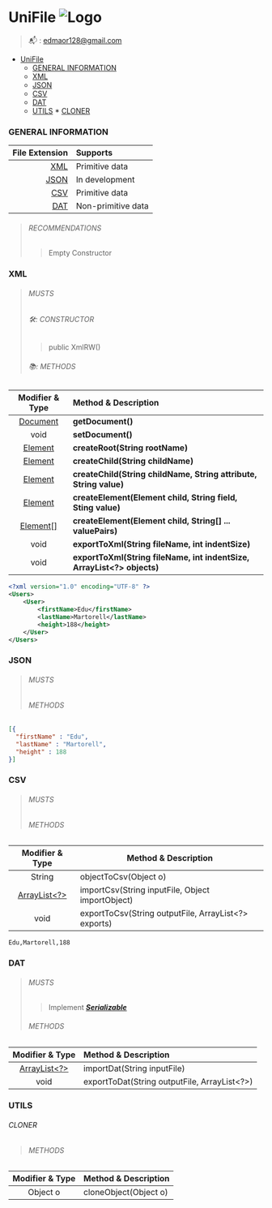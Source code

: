 # UniFile ![Logo](/Users/edu.maor/Desktop/DAM/UniFile/src/staticfiles/UniFileLogo.png "UniFileLogo")
> 📬 : [edmaor128@gmail.com](mailto:edmaor128@gmial.com)

<!-- TOC -->
* [UniFile](#unifile)
    * [GENERAL INFORMATION](#general-information)
    * [XML](#xml)
    * [JSON](#json)
    * [CSV](#csv)
    * [DAT](#dat)
    * [UTILS](#utils)
          * [CLONER](#cloner)
<!-- TOC -->

### GENERAL INFORMATION

 |  File Extension | Supports            |
|----------------:|:--------------------|
|     [XML](#xml) | Primitive data      |
|   [JSON](#json) | In development      |
|     [CSV](#csv) | Primitive data      |
|     [DAT](#dat) | Non-primitive data  |

> ###### RECOMMENDATIONS
> > Empty Constructor

### XML
> ###### MUSTS
> ###### 🛠️: CONSTRUCTOR
> > public XmlRW()
> ###### 📚️: METHODS

|                                           Modifier & Type                                           | Method & Description                                                   |
|:---------------------------------------------------------------------------------------------------:|:-----------------------------------------------------------------------|
|  [Document](https://docs.oracle.com/en/java/javase/17/docs/api/java.xml/org/w3c/dom/Document.html)  | **getDocument()**                                                      |
|                                                void                                                 | **setDocument()**                                                      |
|   [Element](https://docs.oracle.com/en/java/javase/17/docs/api/java.xml/org/w3c/dom/Element.html)   | **createRoot(String rootName)**                                        |
|   [Element](https://docs.oracle.com/en/java/javase/17/docs/api/java.xml/org/w3c/dom/Element.html)   | **createChild(String childName)**                                      |
|   [Element](https://docs.oracle.com/en/java/javase/17/docs/api/java.xml/org/w3c/dom/Element.html)   | **createChild(String childName, String attribute, String value)**      |
|   [Element](https://docs.oracle.com/en/java/javase/17/docs/api/java.xml/org/w3c/dom/Element.html)   | **createElement(Element child, String field, Sting value)**            |
| [Element\[\]](https://docs.oracle.com/en/java/javase/17/docs/api/java.xml/org/w3c/dom/Element.html) | **createElement(Element child, String[] ... valuePairs)**              |
|                                                void                                                 | **exportToXml(String fileName, int indentSize)**                       |
|                                                void                                                 | **exportToXml(String fileName, int indentSize, ArrayList<?> objects)** |

```xml
<?xml version="1.0" encoding="UTF-8" ?>
<Users>
    <User>
        <firstName>Edu</firstName>
        <lastName>Martorell</lastName>
        <height>188</height>
    </User>
</Users>
```

### JSON
> ###### MUSTS
> ###### METHODS

```json
[{
  "firstName" : "Edu",
  "lastName" : "Martorell",
  "height" : 188
}]
```

### CSV
> ###### MUSTS
> ###### METHODS

|                                            Modifier & Type                                            | Method & Description                                  |
|:-----------------------------------------------------------------------------------------------------:|-------------------------------------------------------|
|                                                String                                                 | objectToCsv(Object o)                                 |
| [ArrayList<?>](https://docs.oracle.com/en/java/javase/17/docs/api/java.base/java/util/ArrayList.html) | importCsv(String inputFile, Object importObject)      |
|                                                 void                                                  | exportToCsv(String outputFile, ArrayList<?> exports)  |


```csv
Edu,Martorell,188
```

### DAT
> ###### MUSTS
> > Implement ***[Serializable](https://docs.oracle.com/javase/7/docs/api/java/io/Serializable.html)***
> ###### METHODS

|                                            Modifier & Type                                            | Method & Description                         |
|:-----------------------------------------------------------------------------------------------------:|:---------------------------------------------|
| [ArrayList<?>](https://docs.oracle.com/en/java/javase/17/docs/api/java.base/java/util/ArrayList.html) | importDat(String inputFile)                  |
|                                                 void                                                  | exportToDat(String outputFile, ArrayList<?>) |

### UTILS
###### CLONER
> ###### METHODS

| Modifier & Type | Method & Description  |
|:---------------:|:----------------------|
|    Object o     | cloneObject(Object o) |
